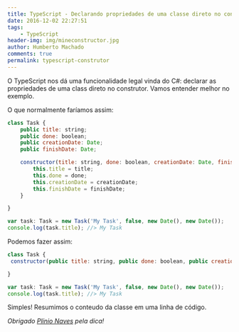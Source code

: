 ```yaml
---
title: TypeScript - Declarando propriedades de uma classe direto no construtor
date: 2016-12-02 22:27:51
tags: 
    - TypeScript
header-img: img/mineconstructor.jpg
author: Humberto Machado
comments: true
permalink: typescript-construtor
---
```


O TypeScript nos dá uma funcionalidade legal vinda do C#: declarar as propriedades de uma class direto no construtor. Vamos entender melhor no exemplo.

O que normalmente faríamos assim:

```javascript
class Task {
    public title: string;
    public done: boolean;
    public creationDate: Date;
    public finishDate: Date;

    constructor(title: string, done: boolean, creationDate: Date, finishDate: Date) {
        this.title = title;
        this.done = done;
        this.creationDate = creationDate;
        this.finishDate = finishDate;
    }

}

var task: Task = new Task('My Task', false, new Date(), new Date());
console.log(task.title); //> My Task
```

Podemos fazer assim:
```javascript
class Task {
 constructor(public title: string, public done: boolean, public creationDate: Date, public finishDate: Date) {}

}

var task: Task = new Task('My Task', false, new Date(), new Date());
console.log(task.title); //> My Task
```

Simples! Resumimos o conteudo da classe em uma linha de código.

*Obrigado [Plínio Naves](https://twitter.com/plinionaves) pela dica!*